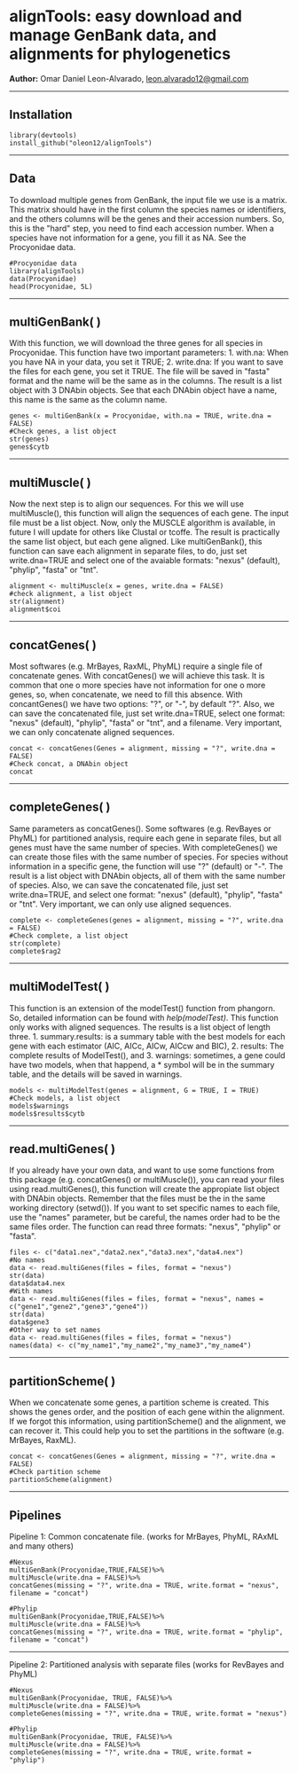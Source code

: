 # alignTools: easy download and manage GenBank data, and alignments for phylogenetics </br>
**Author:** Omar Daniel Leon-Alvarado, leon.alvarado12@gmail.com
***
## **Installation**
```{r}
library(devtools)
install_github("oleon12/alignTools")
```
***
## **Data**
To download multiple genes from GenBank, the input file we use is a matrix. This matrix should have in the first column the species names or identifiers, and the others columns will be the genes and their accession numbers. So, this is the "hard" step, you need to find each accession number. When a species have not information for a gene, you fill it as NA. See the Procyonidae data.  
```{r}
#Procyonidae data
library(alignTools)
data(Procyonidae)
head(Procyonidae, 5L)
```
***
## **multiGenBank( )**  
With this function, we will download the three genes for all species in Procyonidae. This function have two important parameters: 1. with.na: When you have NA in your data, you set it TRUE; 2. write.dna: If you want to save the files for each gene, you set it TRUE. The file will be saved in "fasta" format and the name will be the same as in the columns. The result is a list object with 3 DNAbin objects. See that each DNAbin object have a name, this name is the same as the column name. 
```{r}
genes <- multiGenBank(x = Procyonidae, with.na = TRUE, write.dna = FALSE)
#Check genes, a list object
str(genes)
genes$cytb
```
***
## **multiMuscle( )**
Now the next step is to align our sequences. For this we will use multiMuscle(), this function will align the sequences of each gene. The input file must be a list object. Now, only the MUSCLE algorithm is available, in future I will update for others like Clustal or tcoffe. The result is practically the same list object, but each gene aligned. Like multiGenBank(), this function can save each alignment in separate files, to do, just set write.dna=TRUE and select one of the avaiable formats: "nexus" (default), "phylip", "fasta" or "tnt".
```{r}
alignment <- multiMuscle(x = genes, write.dna = FALSE)
#check alignment, a list object
str(alignment)
alignment$coi
```
***
## **concatGenes( )**
Most softwares (e.g. MrBayes, RaxML, PhyML) require a single file of concatenate genes. With concatGenes() we will achieve this task. It is common that one o more species have not information for one o more genes, so, when concatenate, we need to fill this absence. With concantGenes() we have two options: "?", or "-", by default "?". Also, we can save the concatenated file, just set write.dna=TRUE, select one format: "nexus" (default), "phylip", "fasta" or "tnt", and a filename. Very important, we can only concatenate aligned sequences. 
```{r}
concat <- concatGenes(Genes = alignment, missing = "?", write.dna = FALSE)
#Check concat, a DNAbin object
concat
```
***
## **completeGenes( )**
Same parameters as concatGenes(). Some softwares (e.g. RevBayes or PhyML) for partitioned analysis, require each gene in separate files, but all genes must have the same number of species. With completeGenes() we can create those files with the same number of species. For species without information in a specific gene, the function will use "?" (default) or "-". The result is a list object with DNAbin objects, all of them with the same number of species. Also, we can save the concatenated file, just set write.dna=TRUE, and select one format: "nexus" (default), "phylip", "fasta" or "tnt". Very important, we can only use aligned sequences. 
```{r}
complete <- completeGenes(genes = alignment, missing = "?", write.dna = FALSE)
#Check complete, a list object
str(complete)
complete$rag2
```
***
## **multiModelTest( )**
This function is an extension of the modelTest() function from phangorn. So, detailed information can be found with _help(modelTest)_. This function only works with aligned sequences. The results is a list object of length three. 1. summary.results: is a summary table with the best models for each gene with each estimator (AIC, AICc, AICw, AICcw and BIC), 2. results: The complete results of ModelTest(), and 3. warnings: sometimes, a gene could have two models, when that happend, a * symbol will be in the summary table, and the details will be saved in warnings.
```{r}
models <- multiModelTest(genes = alignment, G = TRUE, I = TRUE)
#Check models, a list object
models$warnings
models$results$cytb
```
***
## **read.multiGenes( )**
If you already have your own data, and want to use some functions from this package (e.g. concatGenes() or multiMuscle()), you can read your files using read.multiGenes(), this function will create the appropiate list object with DNAbin objects. Remember that the files must be the in the same working directory (setwd()). If you want to set specific names to each file, use the "names" parameter, but be careful, the names order had to be the same files order. The function can read three formats: "nexus", "phylip" or "fasta".
```{r}
files <- c("data1.nex","data2.nex","data3.nex","data4.nex")
#No names
data <- read.multiGenes(files = files, format = "nexus")
str(data)
data$data4.nex
#With names
data <- read.multiGenes(files = files, format = "nexus", names = c("gene1","gene2","gene3","gene4"))
str(data)
data$gene3
#Other way to set names
data <- read.multiGenes(files = files, format = "nexus")
names(data) <- c("my_name1","my_name2","my_name3","my_name4")
```
***
## **partitionScheme( )**
When we concatenate some genes, a partition scheme is created. This shows the genes order, and the position of each gene within the alignment. If we forgot this information, using partitionScheme() and the alignment, we can recover it. This could help you to set the partitions in the software (e.g. MrBayes, RaxML). 
```{r}
concat <- concatGenes(Genes = alignment, missing = "?", write.dna = FALSE)
#Check partition scheme
partitionScheme(alignment)
```
***
## **Pipelines** <br>
Pipeline 1: Common concatenate file. (works for MrBayes, PhyML, RAxML and many others)
```{r}
#Nexus
multiGenBank(Procyonidae,TRUE,FALSE)%>%
multiMuscle(write.dna = FALSE)%>%
concatGenes(missing = "?", write.dna = TRUE, write.format = "nexus", filename = "concat")

#Phylip
multiGenBank(Procyonidae,TRUE,FALSE)%>%
multiMuscle(write.dna = FALSE)%>%
concatGenes(missing = "?", write.dna = TRUE, write.format = "phylip", filename = "concat")
```
***
Pipeline 2: Partitioned analysis with separate files (works for RevBayes and PhyML)
```{r}
#Nexus
multiGenBank(Procyonidae, TRUE, FALSE)%>%
multiMuscle(write.dna = FALSE)%>%
completeGenes(missing = "?", write.dna = TRUE, write.format = "nexus")

#Phylip
multiGenBank(Procyonidae, TRUE, FALSE)%>%
multiMuscle(write.dna = FALSE)%>%
completeGenes(missing = "?", write.dna = TRUE, write.format = "phylip")
``````
